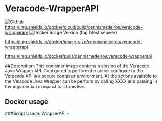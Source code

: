 # Veracode-WrapperAPI

![GitHub](https://img.shields.io/github/license/dennismedeiros/veracode-wrapperapi-container?style=plastic)
https://img.shields.io/docker/cloud/build/dennismedeiros/veracode-wrapperapi
![Docker Image Version (tag latest semver)](https://img.shields.io/docker/v/dennismedeiros/veracode-wrapperapi/latest)

https://img.shields.io/docker/image-size/dennismedeiros/veracode-wrapperapi

https://img.shields.io/docker/pulls/dennismedeiros/veracode-wrapperapi

##Description: 
This container image contains a version of the Veracode Java Wrapper API. Configured to perform the action configure to the Veracode API in a secure container environment. All the actions available to the Veracode Java Wrapper can be perform by calling XXXX and passing in the arguments as requied for the action. 

## Docker usage


###Script Usage: 
WrapperAPI -<actions>


